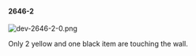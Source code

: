 #### 2646-2
![dev-2646-2-0.png](https://github.com/lil-lab/nlvr/raw/master/nlvr/dev/images/2/dev-2646-2-0.png "dev-2646-2-0.png")

Only 2 yellow and one black item are touching the wall.